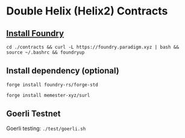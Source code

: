 # Double Helix (Helix2) Contracts

## [Install Foundry](https://getfoundry.sh/)

`cd ./contracts && curl -L https://foundry.paradigm.xyz | bash && source ~/.bashrc && foundryup`

## Install dependency (optional)

`forge install foundry-rs/forge-std`

`forge install memester-xyz/surl`

## Goerli Testnet

Goerli testing: `./test/goerli.sh`
